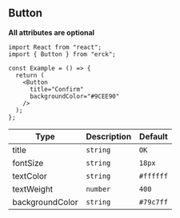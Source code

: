 ## Button
**All attributes are optional**
```tsx
import React from "react";
import { Button } from "erck";

const Example = () => {
  return (
    <Button 
      title="Confirm"
      backgroundColor="#9CEE90"
    />
  );
};
```
| Type | Description | Default |
| ------------- | ------------- | ------------- |
| title  | `string`  | `OK` |
| fontSize  | `string`  | `18px` |
| textColor | `string` | `#ffffff` |
| textWeight | `number` | `400` |
| backgroundColor | `string` | `#79c7ff` |
